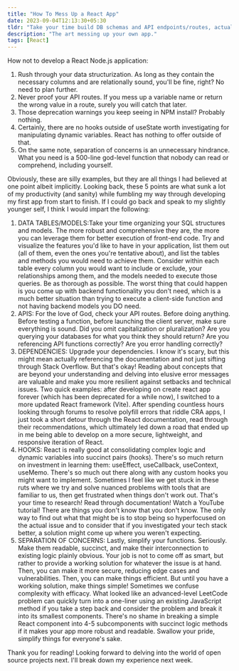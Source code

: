 ```yaml
---
title: "How To Mess Up a React App"
date: 2023-09-04T12:13:30+05:30
tldr: "Take your time build DB schemas and API endpoints/routes, actually read documentation to solve niche issues, learning more = finding solutions you wouldn't have that to look for, stop trying to look smart writing code, make it readible."
description: "The art messing up your own app."
tags: [React]
---
```


How not to develop a React Node.js application:

1. Rush through your data structurization. As long as they contain the necessary columns and are relationally sound, you'll be fine, right? No need to plan further.
2. Never proof your API routes. If you mess up a variable name or return the wrong value in a route, surely you will catch that later.
3. Those deprecation warnings you keep seeing in NPM install? Probably nothing.
4. Certainly, there are no hooks outside of useState worth investigating for manipulating dynamic variables. React has nothing to offer outside of that.
5. On the same note, separation of concerns is an unnecessary hindrance. What you need is a 500-line god-level function that nobody can read or comprehend, including yourself.

Obviously, these are silly examples, but they are all things I had believed at one point albeit implicitly. Looking back, these 5 points are what sunk a lot of my productivity (and sanity) while fumbling my way through developing my first app from start to finish. If I could go back and speak to my slightly younger self, I think I would impart the following:

1. DATA TABLES/MODELS:Take your time organizing your SQL structures and models. The more robust and comprehensive they are, the more you can leverage them for better execution of front-end code. Try and visualize the features you'd like to have in your application, list them out (all of them, even the ones you're tentative about), and list the tables and methods you would need to achieve them. Consider within each table every column you would want to include or exclude, your relationships among them, and the models needed to execute those queries. Be as thorough as possible. The worst thing that could happen is you come up with backend functionality you don't need, which is a much better situation than trying to execute a client-side function and not having backend models you DO need.
2. APIS: For the love of God, check your API routes. Before doing anything. Before testing a function, before launching the client server, make sure everything is sound. Did you omit capitalization or pluralization? Are you querying your databases for what you think they should return? Are you referencing API functions correctly? Are you error handling correctly?
3. DEPENDENCIES: Upgrade your dependencies. I know it's scary, but this might mean actually referencing the documentation and not just sifting through Stack Overflow. But that's okay! Reading about concepts that are beyond your understanding and delving into elusive error messages are valuable and make you more resilient against setbacks and technical issues. Two quick examples: after developing on create react app forever (which has been deprecated for a while now), I switched to a more updated React framework (Vite). After spending countless hours looking through forums to resolve polyfill errors that riddle CRA apps, I just took a short detour through the React documentation, read through their recommendations, which ultimately led down a road that ended up in me being able to develop on a more secure, lightweight, and responsive iteration of React.
4. HOOKS: React is really good at consolidating complex logic and dynamic variables into succinct pairs (hooks). There's so much return on investment in learning them: useEffect, useCallback, useContext, useMemo. There's so much out there along with any custom hooks you might want to implement. Sometimes I feel like we get stuck in these ruts where we try and solve nuanced problems with tools that are familiar to us, then get frustrated when things don't work out. That's your time to research! Read through documentation! Watch a YouTube tutorial! There are things you don't know that you don't know. The only way to find out what that might be is to stop being so hyperfocused on the actual issue and to consider that if you investigated your tech stack better, a solution might come up where you weren't expecting.
5. SEPARATION OF CONCERNS: Lastly, simplify your functions. Seriously. Make them readable, succinct, and make their interconnection to existing logic plainly obvious. Your job is not to come off as smart, but rather to provide a working solution for whatever the issue is at hand. Then, you can make it more secure, reducing edge cases and vulnerabilities. Then, you can make things efficient. But until you have a working solution, make things simple! Sometimes we confuse complexity with efficacy. What looked like an advanced-level LeetCode problem can quickly turn into a one-liner using an existing JavaScript method if you take a step back and consider the problem and break it into its smallest components. There's no shame in breaking a simple React component into 4-5 subcomponents with succinct logic methods if it makes your app more robust and readable. Swallow your pride, simplify things for everyone's sake.

Thank you for reading! Looking forward to delving into the world of open source projects next. I'll break down my experience next week.
